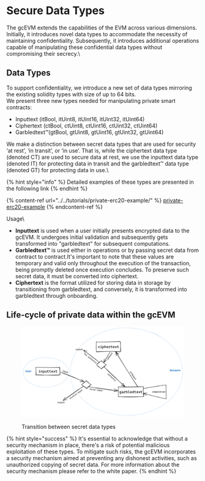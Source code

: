 # Secure Data Types

The gcEVM extends the capabilities of the EVM across various dimensions. Initially, it introduces novel data types to accommodate the necessity of maintaining confidentiality. Subsequently, it introduces additional operations capable of manipulating these confidential data types without compromising their secrecy.\\

## Data Types

To support confidentiality, we introduce a new set of data types mirroring the existing solidity types with size of up to 64 bits.\
We present three new types needed for manipulating private smart contracts:

* Inputtext (itBool, itUint8, itUint16, itUint32, itUint64)
* Ciphertext (ctBool, ctUint8, ctUint16, ctUint32, ctUint64)
* Garbledtext™(gtBool, gtUint8, gtUint16, gtUint32, gtUint64)

We make a distinction between secret data types that are used for security ‘at rest’, ‘in transit’, or ‘in use’. That is, while the ciphertext data type (denoted CT) are used to secure data at rest, we use the inputtext data type (denoted IT) for protecting data in transit and the garbledtext™ data type (denoted GT) for protecting data in use.\\

{% hint style="info" %}
Detailed examples of these types are presented in the following link
{% endhint %}

{% content-ref url="../../tutorials/private-erc20-example/" %}
[private-erc20-example](../../tutorials/private-erc20-example/)
{% endcontent-ref %}

Usage\\

* **Inputtext** is used when a user initially presents encrypted data to the gcEVM. It undergoes initial validation and subsequently gets transformed into "garbledtext" for subsequent computations.
* **Garbledtext™** is used either in operations or by passing secret data from contract to contract.It's important to note that these values are temporary and valid only throughout the execution of the transaction, being promptly deleted once execution concludes. To preserve such secret data, it must be converted into ciphertext.
* **Ciphertext** is the format utilized for storing data in storage by transitioning from garbledtext, and conversely, it is transformed into garbledtext through onboarding.

## Life-cycle of private data within the gcEVM

<figure><img src="../../.gitbook/assets/datatypes-interplay.png" alt=""><figcaption><p>Transition between secret data types</p></figcaption></figure>

{% hint style="success" %}
It's essential to acknowledge that without a security mechanism in place, there's a risk of potential malicious exploitation of these types. To mitigate such risks, the gcEVM incorporates a security mechanism aimed at preventing any dishonest activities, such as unauthorized copying of secret data. For more information about the security mechanism please refer to the white paper.
{% endhint %}

##
